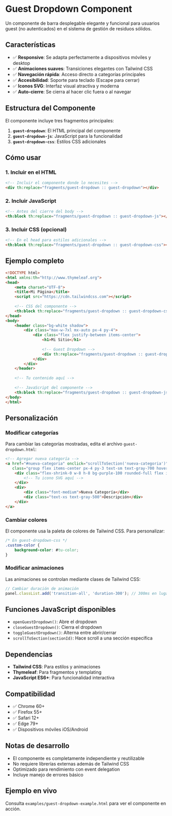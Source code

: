 # Guest Dropdown Component

Un componente de barra desplegable elegante y funcional para usuarios guest (no autenticados) en el sistema de gestión de residuos sólidos.

## Características

- ✅ **Responsive**: Se adapta perfectamente a dispositivos móviles y desktop
- ✅ **Animaciones suaves**: Transiciones elegantes con Tailwind CSS
- ✅ **Navegación rápida**: Acceso directo a categorías principales
- ✅ **Accesibilidad**: Soporte para teclado (Escape para cerrar)
- ✅ **Iconos SVG**: Interfaz visual atractiva y moderna
- ✅ **Auto-cierre**: Se cierra al hacer clic fuera o al navegar

## Estructura del Componente

El componente incluye tres fragmentos principales:

1. **`guest-dropdown`**: El HTML principal del componente
2. **`guest-dropdown-js`**: JavaScript para la funcionalidad
3. **`guest-dropdown-css`**: Estilos CSS adicionales

## Cómo usar

### 1. Incluir en el HTML

```html
<!-- Incluir el componente donde lo necesites -->
<div th:replace="fragments/guest-dropdown :: guest-dropdown"></div>
```

### 2. Incluir JavaScript

```html
<!-- Antes del cierre del body -->
<th:block th:replace="fragments/guest-dropdown :: guest-dropdown-js"></th:block>
```

### 3. Incluir CSS (opcional)

```html
<!-- En el head para estilos adicionales -->
<th:block th:replace="fragments/guest-dropdown :: guest-dropdown-css"></th:block>
```

## Ejemplo completo

```html
<!DOCTYPE html>
<html xmlns:th="http://www.thymeleaf.org">
<head>
    <meta charset="UTF-8">
    <title>Mi Página</title>
    <script src="https://cdn.tailwindcss.com"></script>
    
    <!-- CSS del componente -->
    <th:block th:replace="fragments/guest-dropdown :: guest-dropdown-css"></th:block>
</head>
<body>
    <header class="bg-white shadow">
        <div class="max-w-7xl mx-auto px-4 py-4">
            <div class="flex justify-between items-center">
                <h1>Mi Sitio</h1>
                
                <!-- Guest Dropdown -->
                <div th:replace="fragments/guest-dropdown :: guest-dropdown"></div>
            </div>
        </div>
    </header>
    
    <!-- Tu contenido aquí -->
    
    <!-- JavaScript del componente -->
    <th:block th:replace="fragments/guest-dropdown :: guest-dropdown-js"></th:block>
</body>
</html>
```

## Personalización

### Modificar categorías

Para cambiar las categorías mostradas, edita el archivo `guest-dropdown.html`:

```html
<!-- Agregar nueva categoría -->
<a href="#nueva-categoria" onclick="scrollToSection('nueva-categoria')" 
   class="group flex items-center px-4 py-3 text-sm text-gray-700 hover:bg-purple-50 hover:text-purple-800 transition-colors duration-150">
    <div class="flex-shrink-0 w-8 h-8 bg-purple-100 rounded-full flex items-center justify-center mr-3 group-hover:bg-purple-200">
        <!-- Tu icono SVG aquí -->
    </div>
    <div>
        <div class="font-medium">Nueva Categoría</div>
        <div class="text-xs text-gray-500">Descripción</div>
    </div>
</a>
```

### Cambiar colores

El componente usa la paleta de colores de Tailwind CSS. Para personalizar:

```css
/* En guest-dropdown-css */
.custom-color {
    background-color: #tu-color;
}
```

### Modificar animaciones

Las animaciones se controlan mediante clases de Tailwind CSS:

```javascript
// Cambiar duración de animación
panel.classList.add('transition-all', 'duration-300'); // 300ms en lugar de 200ms
```

## Funciones JavaScript disponibles

- `openGuestDropdown()`: Abre el dropdown
- `closeGuestDropdown()`: Cierra el dropdown  
- `toggleGuestDropdown()`: Alterna entre abrir/cerrar
- `scrollToSection(sectionId)`: Hace scroll a una sección específica

## Dependencias

- **Tailwind CSS**: Para estilos y animaciones
- **Thymeleaf**: Para fragmentos y templating
- **JavaScript ES6+**: Para funcionalidad interactiva

## Compatibilidad

- ✅ Chrome 60+
- ✅ Firefox 55+
- ✅ Safari 12+
- ✅ Edge 79+
- ✅ Dispositivos móviles iOS/Android

## Notas de desarrollo

- El componente es completamente independiente y reutilizable
- No requiere librerías externas además de Tailwind CSS
- Optimizado para rendimiento con event delegation
- Incluye manejo de errores básico

## Ejemplo en vivo

Consulta `examples/guest-dropdown-example.html` para ver el componente en acción.
